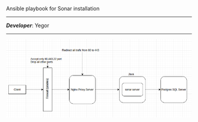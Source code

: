 Ansible playbook for Sonar installation

---

***Developer***: Yegor

---
<img src='pic/Task.jpg' />
